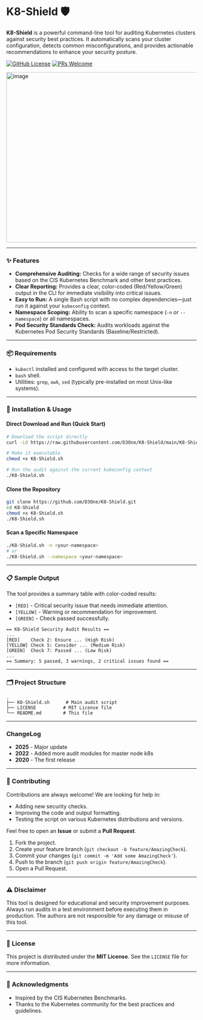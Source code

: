 # K8-Shield 🛡️

**K8-Shield** is a powerful command-line tool for auditing Kubernetes clusters against security best practices. It automatically scans your cluster configuration, detects common misconfigurations, and provides actionable recommendations to enhance your security posture.

[![GitHub License](https://img.shields.io/github/license/D3One/K8-Shield)](https://github.com/D3One/K8-Shield/blob/main/LICENSE)
[![PRs Welcome](https://img.shields.io/badge/PRs-welcome-brightgreen.svg)](http://makeapullrequest.com)

<img width="806" height="450" alt="image" src="https://github.com/user-attachments/assets/551f162c-3f19-4c96-9a89-5b6cbe5b93da" />

---

### ✨ Features

*   **Comprehensive Auditing:** Checks for a wide range of security issues based on the CIS Kubernetes Benchmark and other best practices.
*   **Clear Reporting:** Provides a clear, color-coded (Red/Yellow/Green) output in the CLI for immediate visibility into critical issues.
*   **Easy to Run:** A single Bash script with no complex dependencies—just run it against your `kubeconfig` context.
*   **Namespace Scoping:** Ability to scan a specific namespace (`-n` or `--namespace`) or all namespaces.
*   **Pod Security Standards Check:** Audits workloads against the Kubernetes Pod Security Standards (Baseline/Restricted).

---

### 📦 Requirements

*   `kubectl` installed and configured with access to the target cluster.
*   `bash` shell.
*   Utilities: `grep`, `awk`, `sed` (typically pre-installed on most Unix-like systems).

---

### 🚀 Installation & Usage

#### Direct Download and Run (Quick Start)
```bash
# Download the script directly
curl -LO https://raw.githubusercontent.com/D3One/K8-Shield/main/K8-Shield.sh

# Make it executable
chmod +x K8-Shield.sh

# Run the audit against the current kubeconfig context
./K8-Shield.sh
```

#### Clone the Repository
```bash
git clone https://github.com/D3One/K8-Shield.git
cd K8-Shield
chmod +x K8-Shield.sh
./K8-Shield.sh
```

#### Scan a Specific Namespace
```bash
./K8-Shield.sh -n <your-namespace>
# or
./K8-Shield.sh --namespace <your-namespace>
```

---

### 📋 Sample Output

The tool provides a summary table with color-coded results:
*   `[RED]` - Critical security issue that needs immediate attention.
*   `[YELLOW]` - Warning or recommendation for improvement.
*   `[GREEN]` - Check passed successfully.

```
== K8-Shield Security Audit Results ==
...
[RED]    Check 2: Ensure ... (High Risk)
[YELLOW] Check 5: Consider ... (Medium Risk)
[GREEN]  Check 7: Passed ... (Low Risk)
...
== Summary: 5 passed, 3 warnings, 2 critical issues found ==
```

---

### 🗂️ Project Structure

```
.
├── K8-Shield.sh      # Main audit script
├── LICENSE          # MIT License file
└── README.md        # This file
```

---


### ChangeLog

* **2025** -  Major update
* **2022** -  Added more audit modules for master node k8s
* **2020** -  The first release

---

### 🤝 Contributing

Contributions are always welcome! We are looking for help in:
*   Adding new security checks.
*   Improving the code and output formatting.
*   Testing the script on various Kubernetes distributions and versions.

Feel free to open an **Issue** or submit a **Pull Request**.

1.  Fork the project.
2.  Create your feature branch (`git checkout -b feature/AmazingCheck`).
3.  Commit your changes (`git commit -m 'Add some AmazingCheck'`).
4.  Push to the branch (`git push origin feature/AmazingCheck`).
5.  Open a Pull Request.

---

### ⚠️ Disclaimer

This tool is designed for educational and security improvement purposes. Always run audits in a test environment before executing them in production. The authors are not responsible for any damage or misuse of this tool.

---

### 📄 License

This project is distributed under the **MIT License**. See the `LICENSE` file for more information.

---

### 🙏 Acknowledgments

*   Inspired by the CIS Kubernetes Benchmarks.
*   Thanks to the Kubernetes community for the best practices and guidelines.
```
